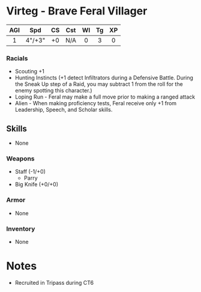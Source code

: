 # Virteg - Brave Feral Villager

| AGI |  Spd   | CS  | Cst | Wl  | Tg  | XP  |
|:---:|:------:|:---:|:---:|:---:|:---:|:---:|
|  1  | 4"/+3" | +0  | N/A |  0  |  3  |  0  |
### Racials
- Scouting +1
- Hunting Instincts (+1 detect Infiltrators during a Defensive Battle.  During the Sneak Up step of a Raid, you may subtract 1 from the roll for the enemy spotting this character.)
- Loping Run - Feral may make a full move prior to making a ranged attack
- Alien - When making proficiency tests, Feral receive only +1 from Leadership, Speech, and Scholar skills.
## Skills
- None
### Weapons
- Staff (-1/+0)
	- Parry
- Big Knife (+0/+0)

### Armor
- None

### Inventory
- None

# Notes
- Recruited in Tripass during CT6